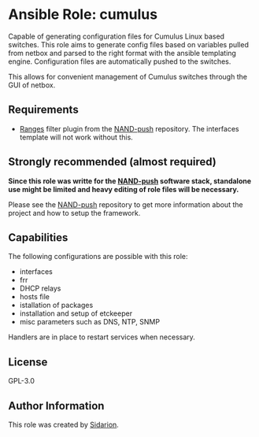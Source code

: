 # Ansible Role: cumulus

Capable of generating configuration files for Cumulus Linux based switches.
This role aims to generate config files based on variables pulled from netbox 
and parsed to the right format with the ansible templating engine. Configuration 
files are automatically pushed to the switches.

This allows for convenient management of Cumulus switches through the GUI of netbox.

## Requirements
- [Ranges](https://github.com/Sidarion/nand-push/tree/master/network-orchestrator/filter_plugins) 
  filter plugin from the [NAND-push](https://github.com/Sidarion/nand-push) repository.
  The interfaces template will not work without this.

## Strongly recommended (almost required)
**Since this role was writte for the [NAND-push](https://github.com/Sidarion/nand-push) software stack, 
standalone use might be limited and heavy editing of role files will be necessary.**

Please see the [NAND-push](https://github.com/Sidarion/nand-push) repository 
to get more information about the project and how to setup the framework.

## Capabilities
The following configurations are possible with this role:
- interfaces
- frr
- DHCP relays
- hosts file
- istallation of packages
- installation and setup of etckeeper
- misc parameters such as DNS, NTP, SNMP

Handlers are in place to restart services when necessary.

## License
GPL-3.0

## Author Information
This role was created by [Sidarion](https://github.com/Sidarion).
